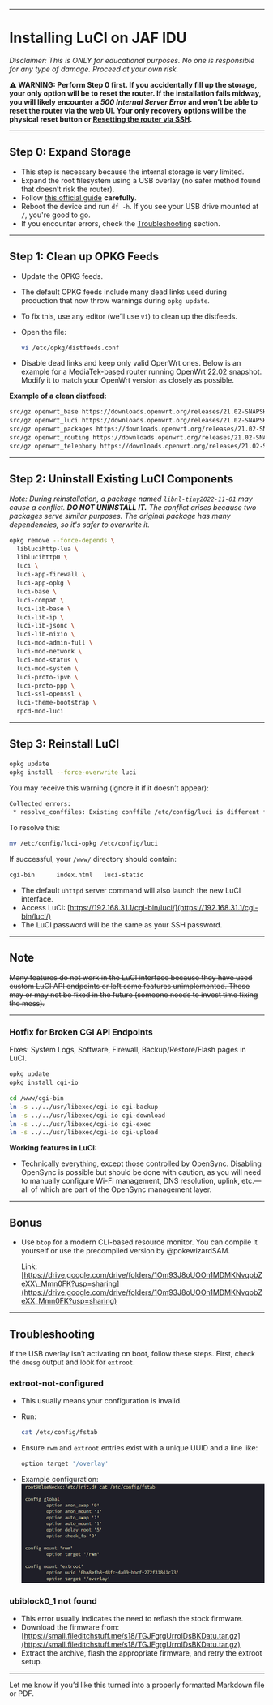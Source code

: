 
---

# Installing LuCI on JAF IDU

*Disclaimer: This is ONLY for educational purposes. No one is responsible for any type of damage. Proceed at your own risk.*

**⚠️ WARNING: Perform Step 0 first. If you accidentally fill up the storage, your only option will be to reset the router. If the installation fails midway, you will likely encounter a *500 Internal Server Error* and won’t be able to reset the router via the web UI. Your only recovery options will be the physical reset button or [Resetting the router via SSH](JAF-IDU-Reset-Via-SSH.md).**

---

## Step 0: Expand Storage

* This step is necessary because the internal storage is very limited.
* Expand the root filesystem using a USB overlay (no safer method found that doesn’t risk the router).
* Follow [this official guide](https://openwrt.org/docs/guide-user/additional-software/extroot_configuration) **carefully**.
* Reboot the device and run `df -h`. If you see your USB drive mounted at `/`, you're good to go.
* If you encounter errors, check the [Troubleshooting](#troubleshooting) section.

---

## Step 1: Clean up OPKG Feeds

* Update the OPKG feeds.
* The default OPKG feeds include many dead links used during production that now throw warnings during `opkg update`.
* To fix this, use any editor (we’ll use `vi`) to clean up the distfeeds.
* Open the file:

  ```sh
  vi /etc/opkg/distfeeds.conf
  ```
* Disable dead links and keep only valid OpenWrt ones. Below is an example for a MediaTek-based router running OpenWrt 22.02 snapshot. Modify it to match your OpenWrt version as closely as possible.

**Example of a clean distfeed:**

```sh
src/gz openwrt_base https://downloads.openwrt.org/releases/21.02-SNAPSHOT/packages/aarch64_cortex-a53/base
src/gz openwrt_luci https://downloads.openwrt.org/releases/21.02-SNAPSHOT/packages/aarch64_cortex-a53/luci
src/gz openwrt_packages https://downloads.openwrt.org/releases/21.02-SNAPSHOT/packages/aarch64_cortex-a53/packages
src/gz openwrt_routing https://downloads.openwrt.org/releases/21.02-SNAPSHOT/packages/aarch64_cortex-a53/routing
src/gz openwrt_telephony https://downloads.openwrt.org/releases/21.02-SNAPSHOT/packages/aarch64_cortex-a53/telephony
```

---

## Step 2: Uninstall Existing LuCI Components

*Note: During reinstallation, a package named `libnl-tiny2022-11-01` may cause a conflict. **DO NOT UNINSTALL IT.** The conflict arises because two packages serve similar purposes. The original package has many dependencies, so it's safer to overwrite it.*

```sh
opkg remove --force-depends \
  liblucihttp-lua \
  liblucihttp0 \
  luci \
  luci-app-firewall \
  luci-app-opkg \
  luci-base \
  luci-compat \
  luci-lib-base \
  luci-lib-ip \
  luci-lib-jsonc \
  luci-lib-nixio \
  luci-mod-admin-full \
  luci-mod-network \
  luci-mod-status \
  luci-mod-system \
  luci-proto-ipv6 \
  luci-proto-ppp \
  luci-ssl-openssl \
  luci-theme-bootstrap \
  rpcd-mod-luci
```

---

## Step 3: Reinstall LuCI

```sh
opkg update
opkg install --force-overwrite luci
```

You may receive this warning (ignore it if it doesn’t appear):

```sh
Collected errors:
 * resolve_conffiles: Existing conffile /etc/config/luci is different from the conffile in the new package. The new conffile will be placed at /etc/config/luci-opkg.
```

To resolve this:

```sh
mv /etc/config/luci-opkg /etc/config/luci
```

If successful, your `/www/` directory should contain:

```sh
cgi-bin      index.html   luci-static
```

* The default `uhttpd` server command will also launch the new LuCI interface.
* Access LuCI: [https://192.168.31.1/cgi-bin/luci/](https://192.168.31.1/cgi-bin/luci/)
* The LuCI password will be the same as your SSH password.

---

## Note

~~Many features do not work in the LuCI interface because they have used custom LuCI API endpoints or left some features unimplemented. These may or may not be fixed in the future (someone needs to invest time fixing the mess).~~

---

### Hotfix for Broken CGI API Endpoints

Fixes: System Logs, Software, Firewall, Backup/Restore/Flash pages in LuCI.

```sh
opkg update
opkg install cgi-io
```

```sh
cd /www/cgi-bin
ln -s ../../usr/libexec/cgi-io cgi-backup
ln -s ../../usr/libexec/cgi-io cgi-download
ln -s ../../usr/libexec/cgi-io cgi-exec
ln -s ../../usr/libexec/cgi-io cgi-upload
```

**Working features in LuCI:**

* Technically everything, except those controlled by OpenSync. Disabling OpenSync is possible but should be done with caution, as you will need to manually configure Wi-Fi management, DNS resolution, uplink, etc.—all of which are part of the OpenSync management layer.

---

## Bonus

* Use `btop` for a modern CLI-based resource monitor. You can compile it yourself or use the precompiled version by @pokewizardSAM.

  Link: [https://drive.google.com/drive/folders/1Om93J8oUOOn1MDMKNvqpbZeXX\_Mmn0FK?usp=sharing](https://drive.google.com/drive/folders/1Om93J8oUOOn1MDMKNvqpbZeXX_Mmn0FK?usp=sharing)

---

## Troubleshooting

If the USB overlay isn’t activating on boot, follow these steps. First, check the `dmesg` output and look for `extroot`.

### extroot-not-configured

* This usually means your configuration is invalid.
* Run:

  ```sh
  cat /etc/config/fstab
  ```
* Ensure `rwm` and `extroot` entries exist with a unique UUID and a line like:

  ```sh
  option target '/overlay'
  ```
* Example configuration:
  ![extroot\_fstab\_config.png](../assets/IDU_extroot_fstab_config.png)

### ubiblock0\_1 not found

* This error usually indicates the need to reflash the stock firmware.
* Download the firmware from: [https://small.fileditchstuff.me/s18/TGJFgrgUrrolDsBKDatu.tar.gz](https://small.fileditchstuff.me/s18/TGJFgrgUrrolDsBKDatu.tar.gz)
* Extract the archive, flash the appropriate firmware, and retry the extroot setup.

---

Let me know if you’d like this turned into a properly formatted Markdown file or PDF.

